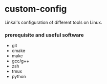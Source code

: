 # custom-config
Linkai's configuration of different tools on Linux.

### prerequisite and useful software
- git
- cmake
- make
- gcc/g++
- zsh
- tmux
- python
